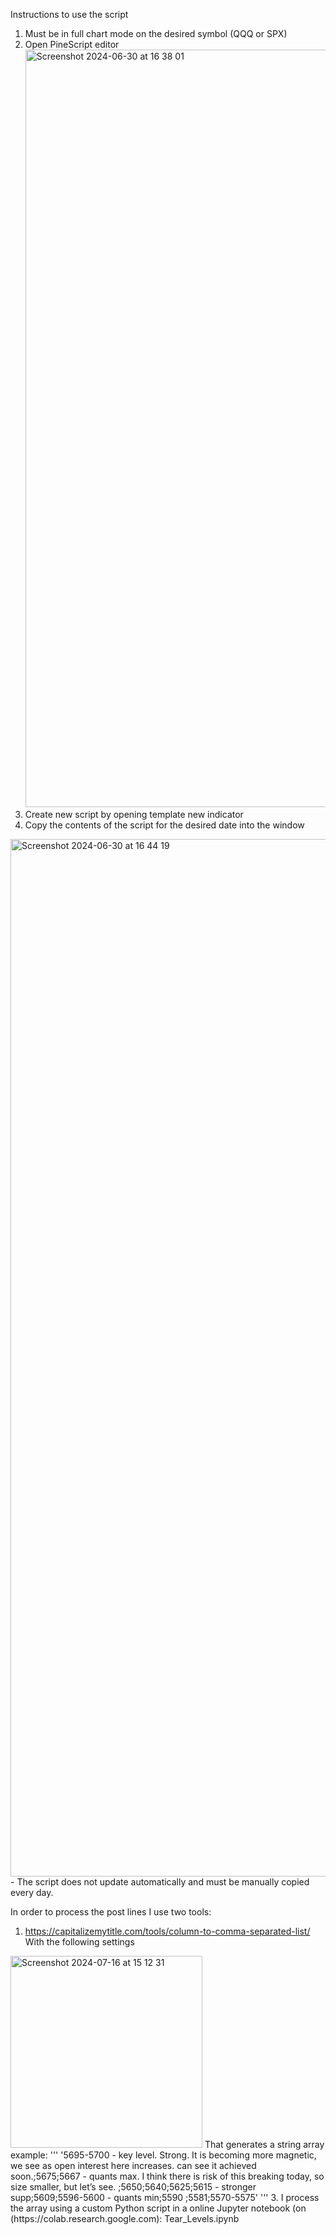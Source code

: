 Instructions to use the script
1. Must be in full chart mode on the desired symbol (QQQ or SPX)
2. Open PineScript editor
   <img width="1212" alt="Screenshot 2024-06-30 at 16 38 01" src="https://github.com/dreamless2871/TV-key_levels/assets/125916318/d7de26d1-45c1-4d33-a8cf-656c3f163158">
3. Create new script by opening template new indicator
4. Copy the contents of the script for the desired date into the window
<img width="1660" alt="Screenshot 2024-06-30 at 16 44 19" src="https://github.com/dreamless2871/TV-key_levels/assets/125916318/fba9872b-0791-4992-8dc6-edfd52ed065f">
- The script does not update automatically and must be manually copied every day.

In order to process the post lines I use two tools:
1. https://capitalizemytitle.com/tools/column-to-comma-separated-list/
With the following settings
<img width="307" alt="Screenshot 2024-07-16 at 15 12 31" src="https://github.com/user-attachments/assets/7cd128b9-f3c2-4da7-ace8-74f4f48b1d2e">
That generates a string array example:
'''
'5695-5700 - key level. Strong. It is becoming more magnetic, we see as open interest here increases. can see it achieved soon.;5675;5667 - quants max. I think there is risk of this breaking today, so size smaller, but let’s see. ;5650;5640;5625;5615 - stronger supp;5609;5596-5600 - quants min;5590 ;5581;5570-5575'
'''
3. I process the array using a custom Python script in a online Jupyter notebook (on (https://colab.research.google.com): Tear_Levels.ipynb
